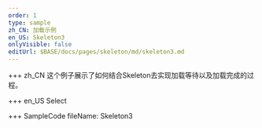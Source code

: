 ```yaml
--- 
order: 1
type: sample
zh_CN: 加载示例
en_US: Skeleton3
onlyVisible: false
editUrl: $BASE/docs/pages/skeleton/md/skeleton3.md
---
```


+++ zh_CN
这个例子展示了如何结合Skeleton去实现加载等待以及加载完成的过程。

+++ en_US
Select

+++ SampleCode
fileName: Skeleton3
